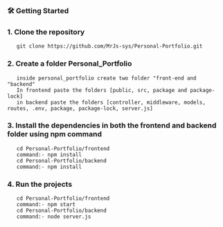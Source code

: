
### 🛠️ Getting Started

### 1. Clone the repository 
       git clone https://github.com/MrJs-sys/Personal-Portfolio.git
### 2. Create a folder Personal_Portfolio
       inside personal_portfolio create two folder "front-end and "backend"
       In frontend paste the folders [public, src, package and package-lock]
       in backend paste the folders [controller, middleware, models, routes, .env, package, package-lock, server.js]
### 3. Install the dependencies in both the frontend and backend folder using npm command
       cd Personal-Portfolio/frontend
       command:- npm install
       cd Personal-Portfolio/backend
       command:- npm install
### 4. Run the projects
       cd Personal-Portfolio/frontend
       command:- npm start
       cd Personal-Portfolio/backend
       command:- node server.js
